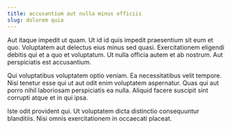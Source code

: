 ```yaml
---
title: accusantium aut nulla minus officiis
slug: dolorem quia
---
```


Aut itaque impedit ut quam. Ut id id quis impedit praesentium sit eum et quo. Voluptatem aut delectus eius minus sed quasi. Exercitationem eligendi debitis qui et a quo et voluptatum. Ut nulla officia autem et ab nostrum. Aut perspiciatis est accusantium.

Qui voluptatibus voluptatem optio veniam. Ea necessitatibus velit tempore. Nisi tenetur esse qui ut aut odit enim voluptatem aspernatur. Quas qui aut porro nihil laboriosam perspiciatis ea nulla. Aliquid facere suscipit sint corrupti atque et in qui ipsa.

Iste odit provident qui. Ut voluptatem dicta distinctio consequuntur blanditiis. Nisi omnis exercitationem in occaecati placeat.
